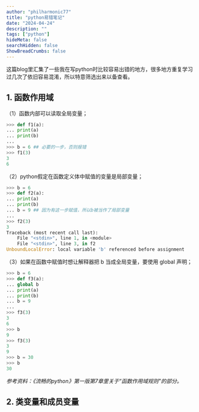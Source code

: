 ```yaml
---
author: "philharmonic77"
title: "python易错笔记"
date: "2024-04-24"
description: ""
tags: ["python"]
hideMeta: false
searchHidden: false
ShowBreadCrumbs: false
---
```

这篇blog里汇集了一些我在写python时比较容易出错的地方，很多地方重复学习过几次了依旧容易混淆，所以特意筛选出来以备查看。    

## 1. 函数作用域
（1）函数内部可以读取全局变量； 

``` python
>>> def f1(a):
... print(a)
... print(b)
...
>>> b = 6 ## 必要的一步，否则报错
>>> f1(3)
3
6
``` 
（2）python假定在函数定义体中赋值的变量是局部变量； 

``` python
>>> b = 6
>>> def f2(a):
... print(a)
... print(b)
... b = 9 ## 因为有这一步赋值，所以b被当作了局部变量
...
>>> f2(3)
3
Traceback (most recent call last):
    File "<stdin>", line 1, in <module>
    File "<stdin>", line 3, in f2
UnboundLocalError: local variable 'b' referenced before assignment 
``` 
（3）如果在函数中赋值时想让解释器把 b 当成全局变量，要使用 global 声明；

``` python
>>> b = 6
>>> def f3(a):
... global b
... print(a)
... print(b)
... b = 9 
...
>>> f3(3)
3
6
>>> b
9
>>> f3(3)
3
9
>>> b = 30
>>> b
30
```
*参考资料：《流畅的python》第一版第7章里关于“函数作用域规则”的部分。*

## 2. 类变量和成员变量

